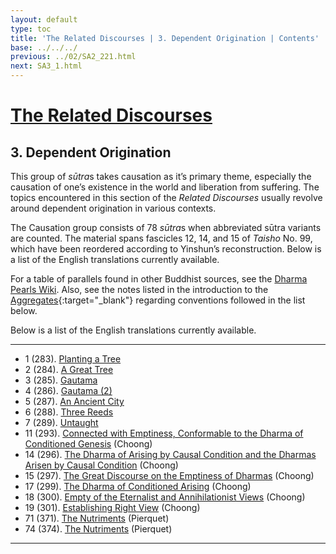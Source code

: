 ```yaml
---
layout: default
type: toc
title: 'The Related Discourses | 3. Dependent Origination | Contents'
base: ../../../
previous: ../02/SA2_221.html
next: SA3_1.html
---
```


# [The Related Discourses](../index.html)
## 3. Dependent Origination

This group of <em>sūtra</em>s takes causation as it’s primary theme, especially the causation of one’s existence in the world and liberation from suffering. The topics encountered in this section of the <cite>Related Discourses</cite> usually revolve around dependent origination in various contexts.

The Causation group consists of 78 <em>sūtra</em>s when abbreviated sūtra variants are counted. The material spans fascicles 12, 14, and 15 of <cite>Taisho</cite> No. 99, which have been reordered according to Yinshun’s reconstruction. Below is a list of the English translations currently available.

For a table of parallels found in other Buddhist sources, see the [Dharma Pearls Wiki](https://dharmapearls.net/dharmabase/index.php/Causation_Sa%E1%B9%83yukta). Also, see the notes listed in the introduction to the [Aggregates](../01/index.html){:target="_blank"} regarding conventions followed in the list below.

Below is a list of the English translations currently available.

---

<ul class="list-style-none">
  <li>1 (283). <a href="SA3_1.html">Planting a Tree</a></li>
  <li>2 (284). <a href="SA3_2.html">A Great Tree</a></li>
  <li>3 (285). <a href="SA3_3.html">Gautama</a></li>
  <li>4 (286). <a href="SA3_4.html">Gautama (2)</a></li>
  <li>5 (287). <a href="SA3_5.html">An Ancient City</a></li>
  <li>6 (288). <a href="SA3_6.html">Three Reeds</a></li>
  <li>7 (289). <a href="SA3_7.html">Untaught</a></li>
  <li>11 (293). <a href="https://suttacentral.net/sa293/en/choong" target="_blank">Connected with Emptiness, Conformable to the Dharma of Conditioned Genesis</a> (Choong)</li>
      <!--
          <li>12. Foolishness and Intelligence <span class="links">[T 99.294]</span></li>
          <li>13. Not Possessed by You <span class="links">[T 99.295]</span></li>
      -->
  <li>14 (296). <a href="https://suttacentral.net/sa296/en/choong" target="_blank">The Dharma of Arising by Causal Condition and the Dharmas Arisen by Causal Condition</a> (Choong)</li>
  <li>15 (297). <a href="https://suttacentral.net/sa297/en/choong" target="_blank">The Great Discourse on the Emptiness of Dharmas</a> (Choong)</li>
      <!--
          <li>16. Teachings of Dharma and Meaning <span class="links">[T 99.298]</span></li>
      -->
  <li>17 (299). <a href="https://suttacentral.net/sa299/en/choong" target="_blank">The Dharma of Conditioned Arising</a> (Choong)</li>
  <li>18 (300). <a href="https://suttacentral.net/sa300/en/choong" target="_blank">Empty of the Eternalist and Annihilationist Views</a> (Choong)</li>
  <li>19 (301). <a href="https://suttacentral.net/sa301/en/choong" target="_blank">Establishing Right View</a> (Choong)</li>
      <!--
          <li>20. Acela <span class="links">[T 99.302]</span></li>
          <li>21. Timbaruka <span class="links">[T 99.303]</span></li>
          <li>22. Bhūmija <span class="links">[T 99.343]</span></li>
          <li>23. Kauṣṭhila <span class="links">[T 99.344]</span></li>
          <li>24. Coming Together <span class="links">[T 99.345]</span></li>
          <li>25. Three Things <span class="links">[T 99.346]</span></li>
          <li>26. Susīma <span class="links">[T 99.347]</span></li>
          <li>27. Ten Powers <span class="links">[T 99.348]</span></li>
          <li>28. Noble Place <span class="links">[T 99.349]</span></li>
          <li>29. Noble Disciple <span class="links">[T 99.350]</span></li>
          <li>30. [Mośila] <span class="links">[T 99.351]</span></li>
          <li>31. Mendicants and Brahmins <span class="links">[T 99.352]</span></li>
          <li>32. Mendicants and Brahmins (2) <span class="links">[T 99.353]</span></li>
          <li>33. Mendicants and Brahmins (3) <span class="links">[T 99.354]</span></li>
          <li>34. Mendicants and Brahmins (4) <span class="links">[T 99.354]</span></li>
          <li>35. Mendicants and Brahmins (5) <span class="links">[T 99.354]</span></li>
          <li>36. Mendicants and Brahmins (6) <span class="links">[T 99.354]</span></li>
          <li>37.  Old Age and Death <span class="links">[T 99.355]</span></li>
          <li>38. Types of Knowledge <span class="links">[T 99.356]</span></li>
          <li>39. Types of Knowledge (2) <span class="links">[T 99.357]</span></li>
          <li>40. Increase of Ignorance <span class="links">[T 99.358]</span></li>
          <li>41. Increase of Ignorance (2) <span class="links">[T 99.358]</span></li>
          <li>42. Increase of Ignorance (3) <span class="links">[T 99.358]</span></li>
          <li>43. Increase of Ignorance (4) <span class="links">[T 99.358]</span></li>
          <li>44. Increase of Ignorance (5) <span class="links">[T 99.358]</span></li>
          <li>45. Increase of Ignorance (6) <span class="links">[T 99.358]</span></li>
          <li>46. Increase of Ignorance (7) <span class="links">[T 99.358]</span></li>
          <li>47. Increase of Ignorance (8) <span class="links">[T 99.358]</span></li>
          <li>48. Increase of Ignorance (9) <span class="links">[T 99.358]</span></li>
          <li>49. Rationalization <span class="links">[T 99.359]</span></li>
          <li>50. Rationalization (2) <span class="links">[T 99.360]</span></li>
          <li>51. Rationalization (3) <span class="links">[T 99.361]</span></li>
          <li>52. Learning <span class="links">[T 99.362]</span></li>
          <li>53. Teaching Dharma <span class="links">[T 99.363]</span></li>
          <li>54. Next Dharma <span class="links">[T 99.364]</span></li>
          <li>55. Vision and Parinirvāṇa <span class="links">[T 99.365]</span></li>
          <li>56. Vipaśyin, Et Al.<span class="links">[T 99.366]</span></li>
          <li>57. Vipaśyin, Et Al. (2) <span class="links">[T 99.366]</span></li>
          <li>58. Vipaśyin, Et Al. (3) <span class="links">[T 99.366]</span></li>
          <li>59. Vipaśyin, Et Al. (4) <span class="links">[T 99.366]</span></li>
          <li>60. Vipaśyin, Et Al. (5) <span class="links">[T 99.366]</span></li>
          <li>61. Vipaśyin, Et Al. (6) <span class="links">[T 99.366]</span></li>
          <li>62. Cultivation <span class="links">[T 99.367]</span></li>
          <li>63. Concentration <span class="links">[T 99.368]</span></li>
          <li>64. Twelvefold Dependent Origination <span class="links">[T 99.369]</span></li>
          <li>65. Twelvefold Dependent Origination (2) <span class="links">[T 99.369]</span></li>
          <li>66. Twelvefold Dependent Origination (3) <span class="links">[T 99.369]</span></li>
          <li>67. Twelvefold Dependent Origination (4) <span class="links">[T 99.369]</span></li>
          <li>68. Twelvefold Dependent Origination (5) <span class="links">[T 99.369]</span></li>
          <li>69. Twelvefold Dependent Origination (6) <span class="links">[T 99.369]</span></li>
          <li>70. Twelvefold Dependent Origination (7) <span class="links">[T 99.370]</span></li>
      -->
  <li>71 (371). <a href="https://suttacentral.net/sa371/en/pierquet" target="_blank">The Nutriments</a> (Pierquet)</li>
      <!--
          <li>72. Phālguna <span class="links">[T 99.372]</span></li>
          <li>73. Child's Flesh <span class="links">[T 99.373]</span></li>
      -->
  <li>74 (374). <a href="https://suttacentral.net/sa374/en/pierquet" target="_blank">The Nutriments</a> (Pierquet)</li>
      <!--
          <li>75. Having Greed <span class="links">[T 99.375]</span></li>
          <li>76. Having Greed (2) <span class="links">[T 99.376]</span></li>
          <li>77. Having Greed (3) <span class="links">[T 99.377]</span></li>
          <li>78. Having Greed (4) <span class="links">[T 99.378]</span></li>
      -->
</ul>

---
